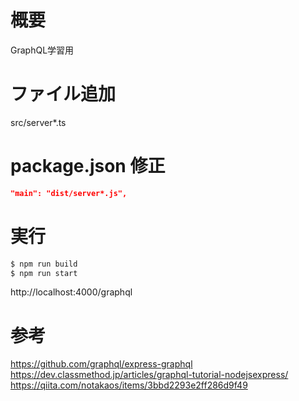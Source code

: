 # 概要

GraphQL学習用

# ファイル追加

src/server\*.ts

# package.json 修正

```package.json
"main": "dist/server*.js",
```

# 実行

```bash
$ npm run build
$ npm run start
```

http://localhost:4000/graphql

# 参考

https://github.com/graphql/express-graphql  
https://dev.classmethod.jp/articles/graphql-tutorial-nodejsexpress/  
https://qiita.com/notakaos/items/3bbd2293e2ff286d9f49
